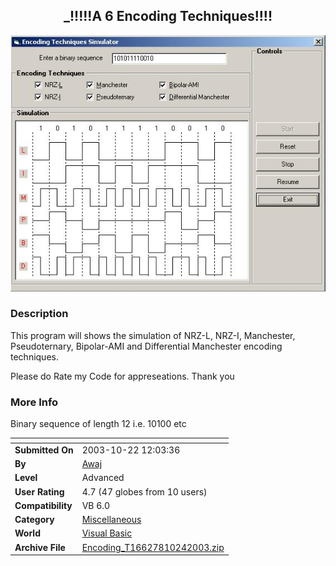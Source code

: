 ﻿<div align="center">

## \_\!\!\!\!\!A 6 Encoding Techniques\!\!\!\!

<img src="PIC20031024741336396.jpg">
</div>

### Description

This program will shows the simulation of NRZ-L, NRZ-I, Manchester, Pseudoternary, Bipolar-AMI and Differential Manchester encoding techniques.

Please do Rate my Code for appreseations. Thank you
 
### More Info
 
Binary sequence of length 12 i.e. 10100 etc


<span>             |<span>
---                |---
**Submitted On**   |2003-10-22 12:03:36
**By**             |[Awaj](https://github.com/Planet-Source-Code/PSCIndex/blob/master/ByAuthor/awaj.md)
**Level**          |Advanced
**User Rating**    |4.7 (47 globes from 10 users)
**Compatibility**  |VB 6\.0
**Category**       |[Miscellaneous](https://github.com/Planet-Source-Code/PSCIndex/blob/master/ByCategory/miscellaneous__1-1.md)
**World**          |[Visual Basic](https://github.com/Planet-Source-Code/PSCIndex/blob/master/ByWorld/visual-basic.md)
**Archive File**   |[Encoding\_T16627810242003\.zip](https://github.com/Planet-Source-Code/awaj-a-6-encoding-techniques__1-49423/archive/master.zip)








